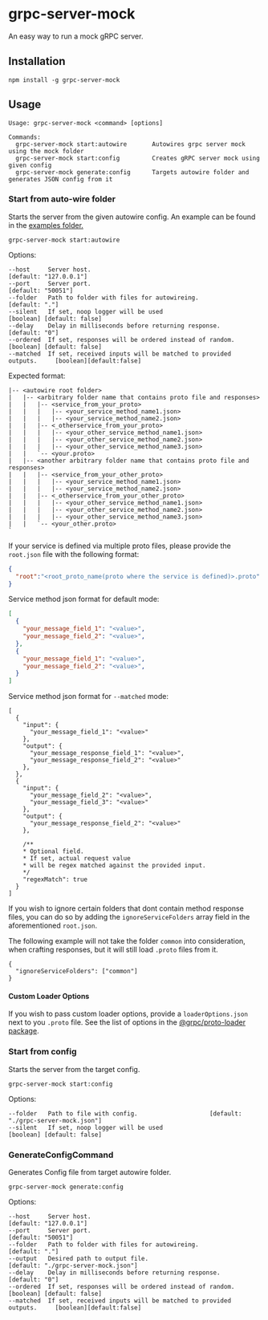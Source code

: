 # grpc-server-mock

An easy way to run a mock gRPC server.

## Installation

```
npm install -g grpc-server-mock
```

## Usage

```
Usage: grpc-server-mock <command> [options]

Commands:
  grpc-server-mock start:autowire       Autowires grpc server mock using the mock folder
  grpc-server-mock start:config         Creates gRPC server mock using given config
  grpc-server-mock generate:config      Targets autowire folder and generates JSON config from it
```

### Start from auto-wire folder
Starts the server from the given autowire config.
An example can be found in the [examples folder.](./examples/autowire)

```
grpc-server-mock start:autowire
```
Options:
```
--host     Server host.                                                       [default: "127.0.0.1"]
--port     Server port.                                                           [default: "50051"]
--folder   Path to folder with files for autowireing.                                 [default: "."]
--silent   If set, noop logger will be used                               [boolean] [default: false]
--delay    Delay in milliseconds before returning response.                           [default: "0"]
--ordered  If set, responses will be ordered instead of random.           [boolean] [default: false]
--matched  If set, received inputs will be matched to provided outputs.     [boolean][default:false]
```

Expected format:
```
|-- <autowire root folder>
|   |-- <arbitrary folder name that contains proto file and responses>
|   |   |-- <service_from_your_proto>
|   |   |   |-- <your_service_method_name1.json>
|   |   |   |-- <your_service_method_name2.json>
|   |   |-- <_otherservice_from_your_proto>
|   |   |   |-- <your_other_service_method_name1.json>
|   |   |   |-- <your_other_service_method_name2.json>
|   |   |   |-- <your_other_service_method_name3.json>
|   |   `-- <your.proto>
|   |-- <another arbitrary folder name that contains proto file and responses>
|   |   |-- <service_from_your_other_proto>
|   |   |   |-- <your_service_method_name1.json>
|   |   |   |-- <your_service_method_name2.json>
|   |   |-- <_otherservice_from_your_other_proto>
|   |   |   |-- <your_other_service_method_name1.json>
|   |   |   |-- <your_other_service_method_name2.json>
|   |   |   |-- <your_other_service_method_name3.json>
|   |   `-- <your_other.proto>
`
```
If your service is defined via multiple proto files, please provide the `root.json` file with the following format:
```json
{
  "root":"<root_proto_name(proto where the service is defined)>.proto"
}
```

Service method json format for default mode:
```json
[
  {
    "your_message_field_1": "<value>",
    "your_message_field_2": "<value>",
  },
  {
    "your_message_field_1": "<value>",
    "your_message_field_2": "<value>",
  }
]
```

Service method json format for `--matched` mode:
```jsonc
[
  {
    "input": {
      "your_message_field_1": "<value>"
    },
    "output": {
      "your_message_response_field_1": "<value>",
      "your_message_response_field_2": "<value>"
    },
  },
  {
    "input": {
      "your_message_field_2": "<value>",
      "your_message_field_3": "<value>"
    },
    "output": {
      "your_message_response_field_2": "<value>"
    },

    /**
    * Optional field.
    * If set, actual request value
    * will be regex matched against the provided input.
    */
    "regexMatch": true
  }
]
```



If you wish to ignore certain folders that dont contain method response files, you can do so by adding the `ignoreServiceFolders` array field in the aforementioned `root.json`.

The following example will not take the folder `common` into consideration, when crafting responses, but it will still load `.proto` files from it.
```
{
  "ignoreServiceFolders": ["common"]
}
```

#### Custom Loader Options

If you wish to pass custom loader options, provide a `loaderOptions.json` next to you `.proto` file. See the list of options in the [@grpc/proto-loader package](https://www.npmjs.com/package/@grpc/proto-loader).


### Start from config
Starts the server from the target config.
```
grpc-server-mock start:config
```
Options:
```
--folder   Path to file with config.                    [default: "./grpc-server-mock.json"]
--silent   If set, noop logger will be used                       [boolean] [default: false]
```

### GenerateConfigCommand
Generates Config file from target autowire folder.
```
grpc-server-mock generate:config
```
Options:
```
--host     Server host.                                                       [default: "127.0.0.1"]
--port     Server port.                                                           [default: "50051"]
--folder   Path to folder with files for autowireing.                                 [default: "."]
--output   Desired path to output file.                         [default: "./grpc-server-mock.json"]
--delay    Delay in milliseconds before returning response.                           [default: "0"]
--ordered  If set, responses will be ordered instead of random.           [boolean] [default: false]
--matched  If set, received inputs will be matched to provided outputs.     [boolean][default:false]
```
